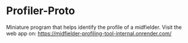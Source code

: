 # Profiler-Proto
Miniature program that helps identify the profile of a midfielder.
Visit the web app on: https://midfielder-profiling-tool-internal.onrender.com/

